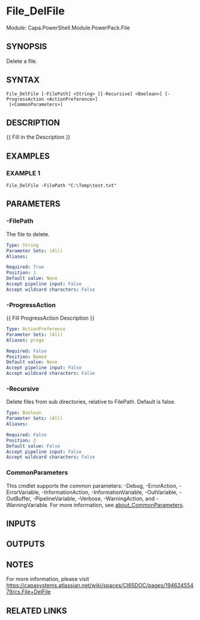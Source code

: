 # File_DelFile

Module: Capa.PowerShell.Module.PowerPack.File

## SYNOPSIS
Delete a file.

## SYNTAX

```
File_DelFile [-FilePath] <String> [[-Recursive] <Boolean>] [-ProgressAction <ActionPreference>]
 [<CommonParameters>]
```

## DESCRIPTION
{{ Fill in the Description }}

## EXAMPLES

### EXAMPLE 1
```
File_DelFile -FilePath "C:\Temp\test.txt"
```

## PARAMETERS

### -FilePath
The file to delete.

```yaml
Type: String
Parameter Sets: (All)
Aliases:

Required: True
Position: 1
Default value: None
Accept pipeline input: False
Accept wildcard characters: False
```

### -ProgressAction
{{ Fill ProgressAction Description }}

```yaml
Type: ActionPreference
Parameter Sets: (All)
Aliases: proga

Required: False
Position: Named
Default value: None
Accept pipeline input: False
Accept wildcard characters: False
```

### -Recursive
Delete files from sub directories, relative to FilePath.
Default is false.

```yaml
Type: Boolean
Parameter Sets: (All)
Aliases:

Required: False
Position: 2
Default value: False
Accept pipeline input: False
Accept wildcard characters: False
```

### CommonParameters
This cmdlet supports the common parameters: -Debug, -ErrorAction, -ErrorVariable, -InformationAction, -InformationVariable, -OutVariable, -OutBuffer, -PipelineVariable, -Verbose, -WarningAction, and -WarningVariable. For more information, see [about_CommonParameters](http://go.microsoft.com/fwlink/?LinkID=113216).

## INPUTS

## OUTPUTS

## NOTES
For more information, please visit https://capasystems.atlassian.net/wiki/spaces/CI65DOC/pages/19462455479/cs.File+DelFile

## RELATED LINKS
